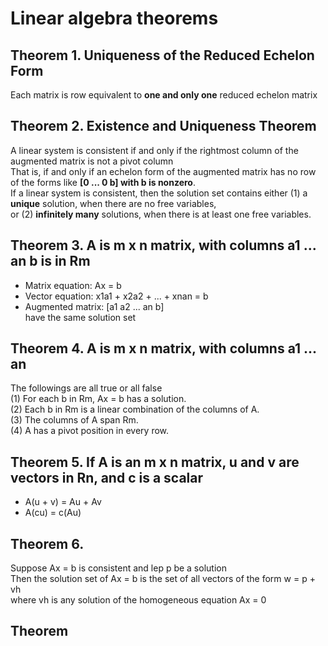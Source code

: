 # Linear algebra theorems
## Theorem 1. Uniqueness of the Reduced Echelon Form
Each matrix is row equivalent to **one and only one** reduced echelon matrix 
## Theorem 2. Existence and Uniqueness Theorem
A linear system is consistent if and only if the rightmost column of the augmented matrix is not a pivot column  
That is, if and only if an echelon form of the augmented matrix has no row of the forms like **[0 ... 0 b] with b is nonzero**.  
If a linear system is consistent, then the solution set contains either (1) a **unique** solution, when there are no free variables,  
or (2) **infinitely many** solutions, when there is at least one free variables.
## Theorem 3. A is m x n matrix, with columns a1 ... an b is in Rm
- Matrix equation: Ax = b  
- Vector equation: x1a1 + x2a2 + ... + xnan = b  
- Augmented matrix: [a1 a2 ... an b]  
have the same solution set
## Theorem 4. A is m x n matrix, with columns a1 ... an
The followings are all true or all false  
(1) For each b in Rm, Ax = b has a solution.  
(2) Each b in Rm is a linear combination of the columns of A.  
(3) The columns of A span Rm.  
(4) A has a pivot position in every row.  
## Theorem 5. If A is an m x n matrix, u and v are vectors in Rn, and c is a scalar
- A(u + v) = Au + Av  
- A(cu) = c(Au)  
## Theorem 6.
Suppose Ax = b is consistent and lep p be a solution  
Then the solution set of Ax = b is the set of all vectors of the form w = p + vh  
where vh is any solution of the homogeneous equation Ax = 0
## Theorem